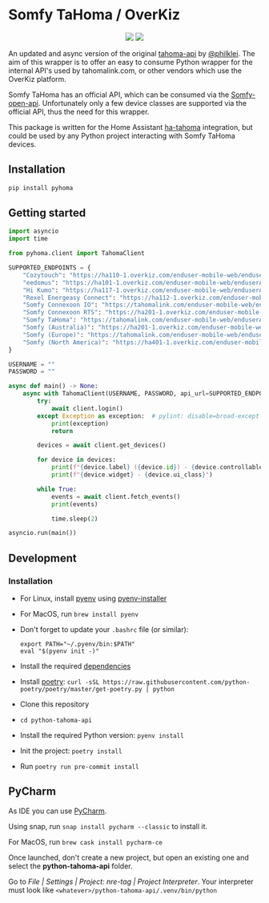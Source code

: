 # Somfy TaHoma / OverKiz

<p align=center>
    <a href="https://github.com/iMicknl/python-tahoma-api/actions"><img src="https://github.com/iMicknl/python-tahoma-api/workflows/CI/badge.svg"/></a>
    <a href="https://github.com/psf/black"><img src="https://img.shields.io/badge/code%20style-black-000000.svg" /></a>
</p>

An updated and async version of the original [tahoma-api](https://github.com/philklei/tahoma-api) by [@philklei](https://github.com/philklei). The aim of this wrapper is to offer an easy to consume Python wrapper for the internal API's used by tahomalink.com, or other vendors which use the OverKiz platform.

Somfy TaHoma has an official API, which can be consumed via the [Somfy-open-api](https://github.com/tetienne/somfy-open-api). Unfortunately only a few device classes are supported via the official API, thus the need for this wrapper.

This package is written for the Home Assistant [ha-tahoma](https://github.com/iMicknl/ha-tahoma) integration, but could be used by any Python project interacting with Somfy TaHoma devices.

## Installation

```bash
pip install pyhoma
```

## Getting started

```python
import asyncio
import time

from pyhoma.client import TahomaClient

SUPPORTED_ENDPOINTS = {
    "Cozytouch": "https://ha110-1.overkiz.com/enduser-mobile-web/enduserAPI/",
    "eedomus": "https://ha101-1.overkiz.com/enduser-mobile-web/enduserAPI/",
    "Hi Kumo": "https://ha117-1.overkiz.com/enduser-mobile-web/enduserAPI/",
    "Rexel Energeasy Connect": "https://ha112-1.overkiz.com/enduser-mobile-web/enduserAPI/",
    "Somfy Connexoon IO": "https://tahomalink.com/enduser-mobile-web/enduserAPI/",
    "Somfy Connexoon RTS": "https://ha201-1.overkiz.com/enduser-mobile-web/enduserAPI/",
    "Somfy TaHoma": "https://tahomalink.com/enduser-mobile-web/enduserAPI/",
    "Somfy (Australia)": "https://ha201-1.overkiz.com/enduser-mobile-web/enduserAPI/",
    "Somfy (Europe)": "https://tahomalink.com/enduser-mobile-web/enduserAPI/",
    "Somfy (North America)": "https://ha401-1.overkiz.com/enduser-mobile-web/enduserAPI/",
}

USERNAME = ""
PASSWORD = ""

async def main() -> None:
    async with TahomaClient(USERNAME, PASSWORD, api_url=SUPPORTED_ENDPOINTS["Somfy (Europe)"]) as client:
        try:
            await client.login()
        except Exception as exception:  # pylint: disable=broad-except
            print(exception)
            return

        devices = await client.get_devices()

        for device in devices:
            print(f"{device.label} ({device.id}) - {device.controllable_name}")
            print(f"{device.widget} - {device.ui_class}")

        while True:
            events = await client.fetch_events()
            print(events)

            time.sleep(2)

asyncio.run(main())
```

## Development

### Installation

- For Linux, install [pyenv](https://github.com/pyenv/pyenv) using [pyenv-installer](https://github.com/pyenv/pyenv-installer)
- For MacOS, run `brew install pyenv`
- Don't forget to update your `.bashrc` file (or similar):
  ```
  export PATH="~/.pyenv/bin:$PATH"
  eval "$(pyenv init -)"
  ```
- Install the required [dependencies](https://github.com/pyenv/pyenv/wiki#suggested-build-environment)
- Install [poetry](https://python-poetry.org): `curl -sSL https://raw.githubusercontent.com/python-poetry/poetry/master/get-poetry.py | python`

- Clone this repository
- `cd python-tahoma-api`
- Install the required Python version: `pyenv install`
- Init the project: `poetry install`
- Run `poetry run pre-commit install`

## PyCharm

As IDE you can use [PyCharm](https://www.jetbrains.com/pycharm/).

Using snap, run `snap install pycharm --classic` to install it.

For MacOS, run `brew cask install pycharm-ce`

Once launched, don't create a new project, but open an existing one and select the **python-tahoma-api** folder.

Go to _File | Settings | Project: nre-tag | Project Interpreter_. Your interpreter must look like `<whatever>/python-tahoma-api/.venv/bin/python`
